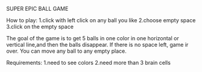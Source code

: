 SUPER EPIC BALL GAME

How to play:
 1.click with left click on any ball you like
 2.choose empty space
 3.click on the empty space

 
The goal of the game is to get 5 balls in one color in one horizontal or vertical line,and then the balls disappear.
If there is no space left, game ir over. You can move any ball to any empty place.

Requirements:
  1.need to see colors
  2.need more than 3 brain cells

